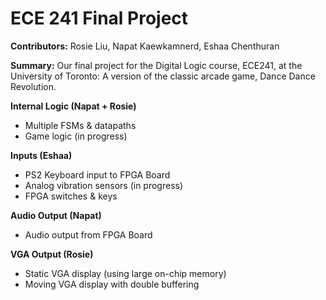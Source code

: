 # ECE 241 Final Project
**Contributors:** Rosie Liu, Napat Kaewkamnerd, Eshaa Chenthuran

**Summary:** Our final project for the Digital Logic course, ECE241, at the University of Toronto: A version of the classic arcade game, Dance Dance Revolution.

**Internal Logic (Napat + Rosie)**
- Multiple FSMs & datapaths
- Game logic (in progress)

**Inputs (Eshaa)**
- PS2 Keyboard input to FPGA Board
- Analog vibration sensors (in progress)
- FPGA switches & keys
  
**Audio Output (Napat)**
- Audio output from FPGA Board
  
**VGA Output (Rosie)**
- Static VGA display (using large on-chip memory)
- Moving VGA display with double buffering
